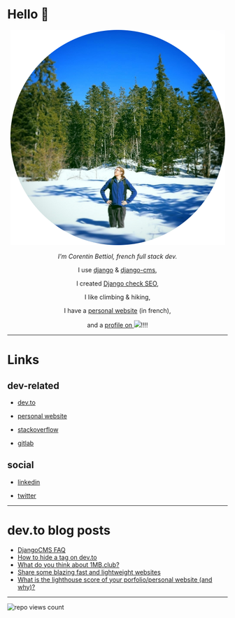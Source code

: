 # Hello 👋

<div align="center">

<img src="https://raw.githubusercontent.com/corentinbettiol/corentinbettiol/master/src/avatar.png" />

<i>I'm Corentin Bettiol, french full stack dev.</i>

I use [django](https://github.com/django/django) & [django-cms](https://github.com/divio/django-cms),

I created [Django check SEO](https://github.com/kapt-labs/django-check-seo),

I like climbing & hiking,

I have a [personal website](https://l3m.in) (in french),

and a [profile on ![](https://up.l3m.in/file/1607031888.png)](https://spacehey.com/sodimel)!!!!

</div>

----

# Links

## dev-related

* [dev.to](https://dev.to/corentinbettiol)

* [personal website](https://l3m.in)

* [stackoverflow](https://stackoverflow.com/users/6813732/sodimel)

* [gitlab](https://gitlab.com/sodimel/)

## social

* [linkedin](https://www.linkedin.com/in/corentinbettiol)

* [twitter](https://twitter.com/sodimel)

----

# dev.to blog posts

<!-- BLOG-POST-LIST:START -->
- [DjangoCMS FAQ](https://dev.to/corentinbettiol/djangocms-faq-4g6b)
- [How to hide a tag on dev.to](https://dev.to/corentinbettiol/how-to-hide-a-tag-on-dev-to-2fc8)
- [What do you think about 1MB.club?](https://dev.to/corentinbettiol/what-do-you-think-about-1mb-club-4fjn)
- [Share some blazing fast and lightweight websites](https://dev.to/corentinbettiol/share-some-blazing-fast-and-lightweight-websites-17g7)
- [What is the lighthouse score of your porfolio/personal website &lpar;and why&rpar;?](https://dev.to/corentinbettiol/what-is-the-lighthouse-score-of-your-porfolio-and-why-5h9f)
<!-- BLOG-POST-LIST:END -->


----

![repo views count](https://komarev.com/ghpvc/?username=corentinbettiol&color=brightgreen&style=flat-square)
